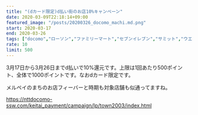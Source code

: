 ```yaml
---
title: "(dカード限定)d払い街のお店10%キャンペーン"
date: 2020-03-09T22:18:14+09:00
featured_image: "/posts/20200326_docomo_machi.md.png"
start: 2020-03-17
end: 2020-03-26
tags: ["docomo","ローソン","ファミリーマート","セブンイレブン","サミット","ウエルシア","マツモトキヨシ","セイムス","ココカラファイン","トモズ","東急ハンズ","ビックカメラ","松屋","吉野家","ガスト","牛角"]
rate: 10
limit: 500
---
```


3月17日から3月26日までd払いで10%還元です。上限は1回あたり500ポイント、全体で1000ポイントです。なおdカード限定です。

メルペイのまちのお店フィーバーと時期も対象店舗も似通ってますね。

https://nttdocomo-ssw.com/keitai_payment/campaign/lp/town2003/index.html
